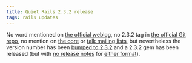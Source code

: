 ```yaml
---
title: Quiet Rails 2.3.2 release
tags: rails updates
---
```


No word mentioned on [the official weblog](http://weblog.rubyonrails.org/), no 2.3.2 tag in [the official Git repo](http://github.com/rails/rails/tree), no mention on [the core](http://groups.google.com/group/rubyonrails-core) or [talk mailing lists](http://groups.google.com/group/rubyonrails-talk), but nevertheless the version number has been [bumped to 2.3.2](http://github.com/rails/rails/commit/73fc42cc0b5e94541480032c2941a50edd4080c2) and a 2.3.2 gem has been released (but with [no release notes](http://rubyforge.org/frs/shownotes.php?release_id=32262) for [either format](http://rubyforge.org/frs/shownotes.php?release_id=32261)).
